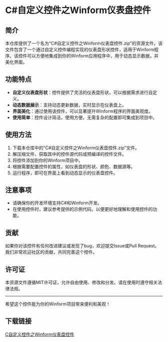 # C#自定义控件之Winform仪表盘控件

## 简介
本仓库提供了一个名为“C#自定义控件之Winform仪表盘控件.zip”的资源文件。该文件包含了一个通过自定义控件编程实现的仪表盘形状控件，适用于Winform程序。该控件可以方便地集成到你的Winform应用程序中，用于动态显示数据，并美化界面。

## 功能特点
- **自定义仪表盘形状**：控件提供了灵活的仪表盘形状，可以根据需求进行自定义。
- **动态数据展示**：支持动态更新数据，实时显示在仪表盘上。
- **界面美化**：通过使用该控件，可以显著提升Winform程序的界面美观度。
- **使用简单**：控件设计简洁，使用方便，无需复杂的配置即可集成到项目中。

## 使用方法
1. 下载本仓库中的“C#自定义控件之Winform仪表盘控件.zip”文件。
2. 解压缩文件，获取其中的控件源代码或预编译的控件文件。
3. 将控件添加到你的Winform项目中。
4. 根据需要配置控件的属性，如仪表盘的形状、颜色、数据源等。
5. 运行程序，即可在界面上看到动态显示的仪表盘控件。

## 注意事项
- 请确保你的开发环境支持C#和Winform开发。
- 在使用控件时，建议参考提供的示例代码，以便更好地理解和使用控件的功能。

## 贡献
如果你对该控件有任何改进建议或发现了bug，欢迎提交Issue或Pull Request。我们非常欢迎社区的贡献，共同完善这个控件。

## 许可证
本资源文件遵循MIT许可证，允许自由使用、修改和分发。请在使用时遵守相关法律法规。

---

希望这个控件能为你的Winform项目带来便利和美观！

## 下载链接

[C自定义控件之Winform仪表盘控件](https://pan.quark.cn/s/7353eb3d5353)